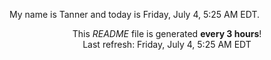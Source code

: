 My name is Tanner and today is Friday, July 4, 5:25 AM EDT.

<p align="center">This <i>README</i> file is generated <b>every 3 hours</b>!</br>Last refresh: Friday, July 4, 5:25 AM EDT<br /></p>
